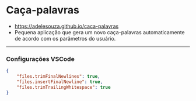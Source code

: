 # Caça-palavras

- https://adelesouza.github.io/caca-palavras
- Pequena aplicação que gera um novo caça-palavras automaticamente de acordo com os parâmetros do usuário.

---

### Configurações VSCode

```json
{
    "files.trimFinalNewlines": true,
    "files.insertFinalNewline": true,
    "files.trimTrailingWhitespace": true
}
```
